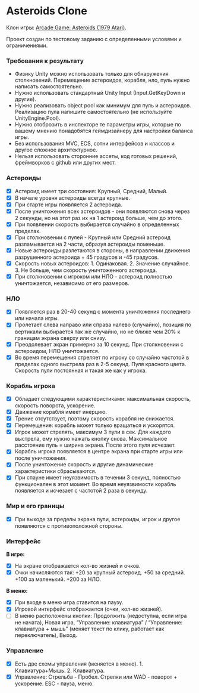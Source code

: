 # Asteroids Clone
Клон игры: [Arcade Game: Asteroids (1979 Atari)](https://www.youtube.com/watch?v=9Ydu8UhIjeU). 

Проект создан по тестовому заданию с определенными условями и ограничениями.  
  

### Требования к результату
-  Физику Unity можно использовать только для обнаружения столкновений. Перемещение астероидов, корабля, нло, пуль нужно написать самостоятельно.  
-  Нужно использовать стандартный Unity Input (Input.GetKeyDown и другие).  
-  Нужно реализовать object pool как минимум для пуль и астероидов. Реализацию пула напишите самостоятельно (не используйте UnityEngine.Pool).  
-  Нужно отоброзить в инспекторе те параметры игры, которые по вашему мнению понадобятся геймдизайнеру для настройки баланса игры.  
-  Без использования MVC, ECS, сотни интерфейсов и классов и другое сложное архитектурное.
-  Нельзя использовать сторонние ассеты, код готовых решений, фреймворков с github или других мест.
  
### Астероиды
- [x] Астероид имеет три состояния: Крупный, Средний, Малый.  
- [x] В начале уровня астероиды всегда крупные.  
- [x] При старте игры появляется 2 астероида.  
- [x] После уничтожения всех астероидов - они появляются снова через 2 секунды, но на этот раз их на 1 астероид больше, чем до этого.  
- [x] При появлении скорость выбирается случайно в определенных пределах.  
- [x] При столкновении с пулей - Крупный или Средний астероид разламывается на 2 части, образуя астероиды поменьше.  
- [x] Новые астероиды разлетаются в стороны, в направлении движения разрушенного астероида + 45 градусов и -45 градусов.
- [x] Скорость новых астероидов: 1. Одинаковая. 2. Значение случайное. 3. Не больше, чем скорость уничтоженного астероида.  
- [x] При столкновении с игроком или НЛО - астероид полностью уничтожается, независимо от его размеров.  
  
### НЛО
- [x] Появляется раз в 20-40 секунд с момента уничтожения последнего или начала игры.  
- [x] Пролетает слева направо или справа налево (случайно), позиция по вертикали выбирается так же случайно, но не ближе чем 20% к границам экрана сверху или снизу.  
- [x] Преодолевает экран примерно за 10 секунд. При столкновении с астероидом, НЛО уничтожается.  
- [x] Во время перемещения стреляет по игроку со случайно частотой в пределах одного выстрела раз в 2-5 секунд. Пуля красного цвета. Скорость пули постоянная и такая же как у игрока.  
  
### Корабль игрока
- [x] Обладает следующими характеристиками: максимальная скорость, скорость поворота, ускорение.  
- [x] Движение корабля имеет инерцию.  
- [x] Трение отсутствует, поэтому скорость корабля не снижается.
- [x] Перемещение: корабль может только вращаться и ускорятся.
- [x] Игрок может стрелять, максимум 3 пули в сек. Для каждого выстрела, ему нужно нажать кнопку снова. Максимальное расстояние пуль = ширина экрана. После этого пуля исчезает.  
- [x] Корабль игрока появляется в центре экрана при старте игры или после уничтожения.  
- [x] После уничтожение скорость и другие динамические характеристики сбрасываются.  
- [x] При спауне имеет неуязвимость в течении 3 секунд, полностью функционален в этот момент. Во время неуязвимости корабль появляется и исчезает с частотой 2 раза в секунду.  

### Мир и его границы
- [x] При выходе за пределы экрана пули, астероиды, игрок и другое появляются с противоположной стороны.  

### Интерфейс
**В игре:**
- [x] На экране отображается кол-во жизней и очков.  
- [x] Очки начисляются так: +20 за крупный астероид. +50 за средний. +100 за маленький. +200 за НЛО.
  
**В меню:**
- [x] При входе в меню игра ставится на паузу.  
- [x] Игровой интерфейс отображается (очки, кол-во жизней).  
- [ ] В меню расположены кнопки: Продолжить (недоступна, если игра не начата), Новая игра, “Управление: клавиатура” / “Управление: клавиатура + мышь” (меняет текст по клику, работает как переключатель), Выход.  
  
### Управление
- [x] Есть две схемы управления (меняется в меню). 1. Клавиатура+Мышь. 2. Клавиатура.  
- [x] Управление: Стрельба - Пробел. Стрелки или WAD - поворот + ускорение. ESC - пауза, меню.
